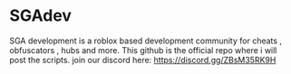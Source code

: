 # SGAdev

SGA development is a roblox based development community for cheats , obfuscators , hubs and more.
This github is the official repo where i will post the scripts.
join our discord here:
https://discord.gg/ZBsM35RK9H
